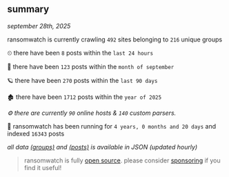 
## summary
_september 28th, 2025_

ransomwatch is currently crawling `492` sites belonging to `216` unique groups

⏲ there have been `8` posts within the `last 24 hours`

🦈 there have been `123` posts within the `month of september`

🪐 there have been `270` posts within the `last 90 days`

🏚 there have been `1712` posts within the `year of 2025`

_⚙️ there are currently `90` online hosts & `140` custom parsers._

🦕 ransomwatch has been running for `4 years, 0 months and 20 days` and indexed `16343` posts

_all data  [(groups)](http://ransomwhat.telemetry.ltd/groups) and [(posts)](http://ransomwhat.telemetry.ltd/posts) is available in JSON (updated hourly)_

> ransomwatch is fully [open source](https://github.com/joshhighet/ransomwatch#ransomwatch--). please consider [sponsoring](https://github.com/sponsors/joshhighet) if you find it useful!
